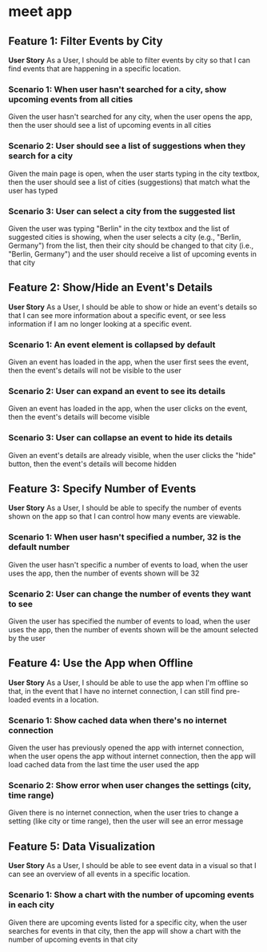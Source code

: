 # meet app

## Feature 1: Filter Events by City
**User Story**
As a User, I should be able to filter events by city so that I can find events that are happening in a specific location.
### Scenario 1: When user hasn't searched for a city, show upcoming events from all cities
Given the user hasn't searched for any city, when the user opens the app, then the user should see a list of upcoming events in all cities
### Scenario 2: User should see a list of suggestions when they search for a city
Given the main page is open, when the user starts typing in the city textbox, then the user should see a list of cities (suggestions) that match what the user has typed
### Scenario 3: User can select a city from the suggested list
Given the user was typing "Berlin" in the city textbox and the list of suggested cities is showing, when the user selects a city (e.g., "Berlin, Germany") from the list, then their city should be changed to that city (i.e., "Berlin, Germany") and the user should receive a list of upcoming events in that city
## Feature 2: Show/Hide an Event's Details
**User Story**
As a User, I should be able to show or hide an event's details so that I can see more information about a specific event, or see less information if I am no longer looking at a specific event.
### Scenario 1: An event element is collapsed by default
Given an event has loaded in the app, when the user first sees the event, then the event's details will not be visible to the user
### Scenario 2: User can expand an event to see its details
Given an event has loaded in the app, when the user clicks on the event, then the event's details will become visible
### Scenario 3: User can collapse an event to hide its details
Given an event's details are already visible, when the user clicks the "hide" button, then the event's details will become hidden
## Feature 3: Specify Number of Events
**User Story**
As a User, I should be able to specify the number of events shown on the app so that I can control how many events are viewable.
### Scenario 1: When user hasn't specified a number, 32 is the default number
Given the user hasn't specific a number of events to load, when the user uses the app, then the number of events shown will be 32
### Scenario 2: User can change the number of events they want to see
Given the user has specified the number of events to load, when the user uses the app, then the number of events shown will be the amount selected by the user
## Feature 4: Use the App when Offline
**User Story**
As a User, I should be able to use the app when I'm offline so that, in the event that I have no internet connection, I can still find pre-loaded events in a location.
### Scenario 1: Show cached data when there's no internet connection
Given the user has previously opened the app with internet connection, when the user opens the app without internet connection, then the app will load cached data from the last time the user used the app
### Scenario 2: Show error when user changes the settings (city, time range)
Given there is no internet connection, when the user tries to change a setting (like city or time range), then the user will see an error message
## Feature 5: Data Visualization
**User Story**
As a User, I should be able to see event data in a visual so that I can see an overview of all events in a specific location.
### Scenario 1: Show a chart with the number of upcoming events in each city
Given there are upcoming events listed for a specific city, when the user searches for events in that city, then the app will show a chart with the number of upcoming events in that city
